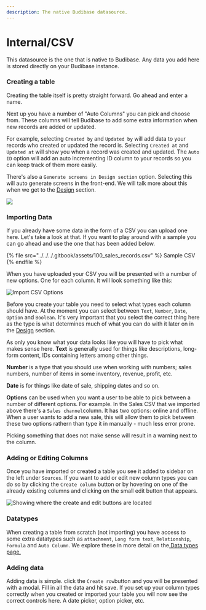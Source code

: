 ```yaml
---
description: The native Budibase datasource.
---
```


# Internal/CSV

This datasource is the one that is native to Budibase. Any data you add here is stored directly on your Budibase instance.

### Creating a table

Creating the table itself is pretty straight forward. Go ahead and enter a name. 

Next up you have a number of "Auto Columns" you can pick and choose from. These columns will tell Budibase to add some extra information when new records are added or updated.

For example, selecting `Created by` and `Updated by` will add data to your records who created or updated the record is. Selecting `Created at` and `Updated at` will show you when a record was created and updated. The `Auto ID` option will add an auto incrementing ID column to your records so you can keep track of them more easily.

There's also a `Generate screens in Design section` option. Selecting this will auto generate screens in the front-end. We will talk more about this when we get to the [Design](broken-reference) section.

![](../../../.gitbook/assets/internal.png)

### Importing Data

If you already have some data in the form of a CSV you can upload one here. Let's take a look at that. If you want to play around with a sample you can go ahead and use the one that has been added below.

{% file src="../../../.gitbook/assets/100_sales_records.csv" %}
Sample CSV
{% endfile %}

When you have uploaded your CSV you will be presented with a number of new options. One for each column. It will look something like this:

![Import CSV Options](../../../.gitbook/assets/import.png)

Before you create your table you need to select what types each column should have. At the moment you can select between `Text`, `Number`, `Date`, `Option` and `Boolean`. It's very important that you select the correct thing here as the type is what determines much of what you can do with it later on in the [Design](broken-reference) section.

As only you know what your data looks like you will have to pick what makes sense here. **Text** is generally used for things like descriptions, long-form content, IDs containing letters among other things.

**Number** is a type that you should use when working with numbers; sales numbers, number of items in some inventory, revenue, profit, etc.

**Date** is for things like date of sale, shipping dates and so on.

**Options** can be used when you want a user to be able to pick between a number of different options. For example. In the Sales CSV that we imported above there's a `Sales channel`column. It has two options: online and offline. When a user wants to add a new sale, this will allow them to pick between these two options rathern than type it in manually - much less error prone.

Picking something that does not make sense will result in a warning next to the column.

### Adding or Editing Columns

Once you have imported or created a table you see it added to sidebar on the left under `Sources`. If you want to add or edit new column types you can do so by clicking the `Create column` button or by hovering on one of the already existing columns and clicking on the small edit button that appears.

![Showing where the create and edit buttons are located](../../../.gitbook/assets/imported.png)

### Datatypes

When creating a table from scratch (not importing) you have access to some extra datatypes such as `attachment`, `Long form text`, `Relationship`, `Formula` and `Auto Column`.  We explore these in more detail on the[ Data types page.](../data-types/)

### Adding data

Adding data is simple. click the `Create row`button and you will be presented with a modal. Fill in all the data and hit save. If you set up your column types correctly when you created or imported your table you will now see the correct controls here. A date picker, option picker, etc.
